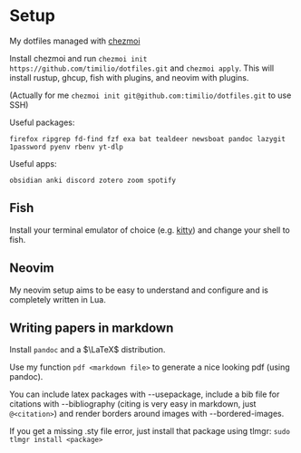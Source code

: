 # Setup

My dotfiles managed with [chezmoi](https://www.chezmoi.io)

Install chezmoi and run `chezmoi init https://github.com/timilio/dotfiles.git`
and `chezmoi apply`. This will install rustup, ghcup, fish with plugins, and
neovim with plugins.

(Actually for me `chezmoi init git@github.com:timilio/dotfiles.git` to use SSH)

Useful packages:

`firefox ripgrep fd-find fzf exa bat tealdeer newsboat pandoc lazygit 1password
pyenv rbenv yt-dlp`

Useful apps:

`obsidian anki discord zotero zoom spotify`

## Fish

Install your terminal emulator of choice (e.g.
[kitty](https://sw.kovidgoyal.net/kitty/)) and change your shell to fish.

## Neovim

My neovim setup aims to be easy to understand and configure and is completely
written in Lua.

## Writing papers in markdown

Install `pandoc` and a $\LaTeX$ distribution.

Use my function `pdf <markdown file>` to generate a nice looking pdf (using
pandoc).

You can include latex packages with --usepackage, include a bib file for
citations with --bibliography (citing is very easy in markdown, just
`@<citation>`) and render borders around images with --bordered-images.

If you get a missing <package>.sty file error, just install that package using
tlmgr: `sudo tlmgr install <package>`
